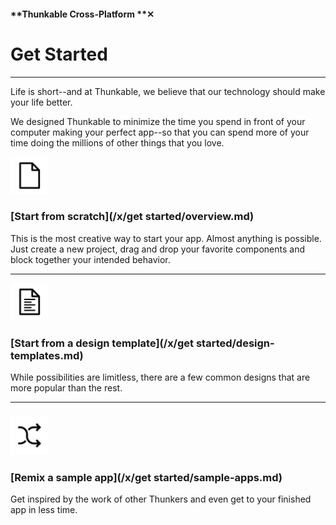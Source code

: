 #### **Thunkable Cross-Platform **✕

# Get Started

---

Life is short--and at Thunkable, we believe that our technology should make your life better.

We designed Thunkable to minimize the time you spend in front of your computer making your perfect app--so that you can spend more of your time doing the millions of other things that you love.

![](/assets/blank-icon.png)

### [Start from scratch](/x/get started/overview.md)

This is the most creative way to start your app.  Almost anything is possible.  Just create a new project, drag and drop your favorite components and block together your intended behavior.

---

![](/assets/template-icon.png)

### [Start from a design template](/x/get started/design-templates.md)

While possibilities are limitless, there are a few common designs that are more popular than the rest.

---

### ![](/assets/remix-icon.png)

### [Remix a sample app](/x/get started/sample-apps.md)

Get inspired by the work of other Thunkers and even get to your finished app in less time.






